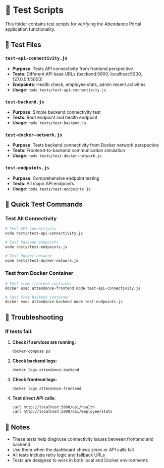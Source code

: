 # 🧪 Test Scripts

This folder contains test scripts for verifying the Attendance Portal application functionality.

## 📁 Test Files

### `test-api-connectivity.js`
- **Purpose**: Tests API connectivity from frontend perspective
- **Tests**: Different API base URLs (backend:5000, localhost:5000, 127.0.0.1:5000)
- **Endpoints**: Health check, employee stats, admin recent activities
- **Usage**: `node tests/test-api-connectivity.js`

### `test-backend.js`
- **Purpose**: Simple backend connectivity test
- **Tests**: Root endpoint and health endpoint
- **Usage**: `node tests/test-backend.js`

### `test-docker-network.js`
- **Purpose**: Tests backend connectivity from Docker network perspective
- **Tests**: Frontend-to-backend communication simulation
- **Usage**: `node tests/test-docker-network.js`

### `test-endpoints.js`
- **Purpose**: Comprehensive endpoint testing
- **Tests**: All major API endpoints
- **Usage**: `node tests/test-endpoints.js`

## 🚀 Quick Test Commands

### Test All Connectivity
```bash
# Test API connectivity
node tests/test-api-connectivity.js

# Test backend endpoints
node tests/test-endpoints.js

# Test Docker network
node tests/test-docker-network.js
```

### Test from Docker Container
```bash
# Test from frontend container
docker exec attendance-frontend node test-api-connectivity.js

# Test from backend container
docker exec attendance-backend node test-endpoints.js
```

## 🔧 Troubleshooting

### If tests fail:
1. **Check if services are running:**
   ```bash
   docker-compose ps
   ```

2. **Check backend logs:**
   ```bash
   docker logs attendance-backend
   ```

3. **Check frontend logs:**
   ```bash
   docker logs attendance-frontend
   ```

4. **Test direct API calls:**
   ```bash
   curl http://localhost:5000/api/health
   curl http://localhost:5000/api/employee/stats
   ```

## 📝 Notes

- These tests help diagnose connectivity issues between frontend and backend
- Use them when the dashboard shows zeros or API calls fail
- All tests include retry logic and fallback URLs
- Tests are designed to work in both local and Docker environments
